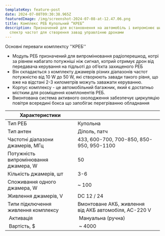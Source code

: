 ```yaml
---
templateKey: feature-post
date: 2024-07-08T09:30:38.965Z
featuredImage: /img/screenshot-2024-07-08-at-12.47.06.png
title: Комплекс РЕБ Купольний “КРЕБ”
description: Призначений для встановнення на автомобіль і випромінює широкий
  спектр частот для створення завад управлінню дронами
---
```

О﻿сновні переваги комплектсу ''КРЕБ''

* Модуль РЕБ призначений для випромінювання радіоперешкод, котрі за рівнем набагато потужніші ніж сигнал, котрий отримує дрон від передавача керування на підльоті до об’єкта захищеного РЕБ
* В﻿ін складається з комплекту джамерів різних діапазонів частот потужністю від 10 W до 50 W, які створюють завади такого рівня, що вже на відстані 2-3 километрів можуть заважати керуванню.
* Корпус комплексу - це автомобільний багажник, який є достатньо містким для розміщення комплонентів РЕБ. 
* Вмонтована система активного охолодження забезпечує циркуляцію повітря всередині бокса що запобігає перегріванню обладнання

<!--StartFragment-->

| Х﻿арактеристики                      |                                                       |     |
| ------------------------------------ | ----------------------------------------------------- | --- |
| Тип РЕБ                              | Купольна                                              |     |
| Тип антен                            | Діполь, патч                                          |     |
| Частотні діапазони джамерів, МГц     | 433, 600-700, 700-850, 850-950, 950-1100              |     |
| Потужність випромінювання джамера, W | 50                                                    |     |
| Кількість джамерів, шт               | 3-6                                                   |     |
| Споживання одного джамера, W         | ~ 100                                                 |     |
| Живлення джамерів, V                 | DC 12 / 24                                            |     |
| Типи підключення живлення комплексу  | Вмонтоване АКБ, живлення від АКБ автомобіля, AC-220 V |     |
|  Активація                           |  Мануальна (ручна)                                    |     |
|  Вартість, $                         |  ~ 4000                                               |     |

<!--EndFragment-->